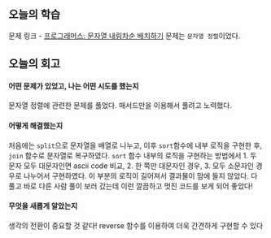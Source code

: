 ## 오늘의 학습
문제 링크 - [프로그래머스: 문자열 내림차순 배치하기](https://school.programmers.co.kr/learn/courses/30/lessons/12917)
문제는 `문자열 정렬`이었다.


## 오늘의 회고
#### 어떤 문제가 있었고, 나는 어떤 시도를 했는지
문자열 정렬에 관련한 문제를 풀었다.
매서드만을 이용해서 풀려고 노력했다.

#### 어떻게 해결했는지
처음에는 `split`으로 문자열을 배열로 나누고, 이후 `sort`함수에 내부 로직을 구현한 후, `join` 함수로 문자열로 복구하였다.
`sort` 함수 내부의 로직을 구현하는 방법에서 1. 두 문자 모두 대문자인면 ascii code 비교, 2. 한 쪽만 대문자인 경우, 3. 모두 소문자인 경우로 나누어서 구현하였다.
이 부분의 로직이 길어져서 결과물이 맘에 들지 않았다.
다 풀고 바로 다른 사람 풀이 보러 갔는데 이런 깔끔하고 멋진 코드를 보게 되어 좋았다!

#### 무엇을 새롭게 알았는지
생각의 전환이 중요할 것 같다!
reverse 함수를 이용하여 더욱 간견하게 구현할 수 있다
